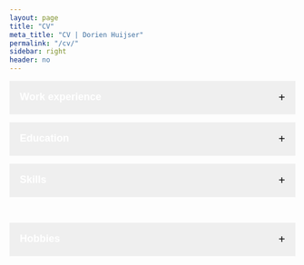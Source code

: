 ```yaml
---
layout: page
title: "CV"
meta_title: "CV | Dorien Huijser"
permalink: "/cv/"
sidebar: right
header: no
---
```


<html>

<head>
  <link rel="stylesheet" href="../../assets/css/collapsible.scss">
</head>

<style>
    /* Code to create collapsible */
.collapsible {
  background-color: $ci-1;
  color: white;
  cursor: pointer;
  padding: 18px;
  width: 100%;
  border: none;
  text-align: left;
  outline: none;
  font-size: large;
}

.active, .collapsible:hover {
  background-color: $ci-2;
}

.content {
  padding: 0 18px;
  display: none;
  overflow: hidden;
  background-color: #fff;
}

.collapsible:after {
  content: '\002B'; /* Unicode character for "plus" sign (+) */
  font-size: 20px;
  color: black;
  float: right;
  margin-left: 5px;
}

.collapsible:active:after {
  content: "\2212"; /* Unicode character for "minus" sign (-) */
}
</style>

</html>

<html>

<body>

<div data-content>
<button type="button" class="collapsible"><b>Work experience</b></button>
<div class="content">
<h4 style="color:green">2020-current: Lab and data manager</h4>
    <em>Society, Youth and Neuroscience Connected (<a href="https://erasmus-synclab.nl/" target="_blank">SYNC</a>) lab, Erasmus University Rotterdam, Rotterdam</em>
    <details>
        <summary style="font-size:small; color:grey">Read more</summary>
<ul>
    <li>As <b>data manager</b>, I formulate ways to move towards <strong>open science practices</strong> and look at how we handle our research data (privacy, data structure, long-term access, etc.) and how we can improve that. In both data management and open science, I try to educate myself as much as possible and keep a close eye on international developments, connecting with researchers and support staff from national and international institutions.</li>
    <li>As <b>lab manager</b>, I coordinate and support with all kinds of lab-wide events and initiatives, including (but not limited to):
        <ul>
            <li>organizing meetings</li>
            <li>functioning as liaison between the SYNC lab and EUR's research support staff</li>
            <li>improving how we work (incl. with data)</li>
            <li>involvement in your citizen science platform, <a href="https://youngxperts.nl">"YoungXperts"</a>, where youth are actively involved in our research during brainstorms and cocreation sessions </li>
        </ul></li></ul>
</details>
 <h4 style="color:green">2020-current: Data manager</h4>
    <em>Leiden Consortium on Individual Development (<a href="https://www.universiteitleiden.nl/en/research/research-projects/social-and-behavioural-sciences/leiden-consortium-on-individual-development-l-cid" target="_blank">L-CID</a>), Leiden University, Leiden</em>
<details>
   <summary style="font-size:small; color:grey">Read more</summary>
<p>As data manager for L-CID, a large multi-cohort twin study, I aim to make our data and metadata <a href="https://www.go-fair.org/fair-principles/" target="_blank">FAIR</a> and our documentation interpretable, in order for this amazing dataset to be useful and useable in the future.</p>
    </details>
 <h4 style="color:green">2019-2020: Data manager</h4>
    <em><a href="https://brainanddevelopment.nl/" target="_blank">Brain and Development Research Center</a>, Leiden University, Leiden</em>
<details><summary style="font-size:small; color:grey">Read more</summary>
    <p>In this developmental psychology group, I helped researchers transition towards applying better data management and open research practices, such as folder structures and versioning, preregistration, data sharing and privacy issues. I continued this job when the Research Center was split up into the <a href="https://erasmus-synclab.nl" target="_blank">SYNC lab</a> and the <a href="https://changeleiden.nl" target="_blank">CHANGE Leiden</a> research platform.</p>
    </details> 
 <h4 style="color:green">2019-2020: Educational content developer and e-moderator</h4>
<em><a href="https://www.umcutrecht.nl/en/educational-expertise" target="_blank">Utrecht University Medical Center</a> and <a href="https://www.ivd-utrecht.nl/en" target="_blank">Animal Welfare Body</a>, Utrecht.</em>
    <details><summary style="font-size:small; color:grey">Read more</summary>
<p>In the development and testing phase of the learning track <a href="https://www.uu.nl/en/events/my-animal-research-experimental-design-fully-booked" target="_blank">"My Animal Research: Experimental Design"</a>, a learning track for PhD students who are setting up an animal experiment, I developed the contents of the online learning environment and functioned as e-moderator during the pilot phase of the project (Sept.-Dec. 2019), keeping contact with all involved participants, teachers and coordinators.</p>
        </details>
 <h4 style="color:green">2010-2019: Several side-jobs</h4>
<details><summary style="font-size:small; color:grey">Read more</summary>During my secondary school and university studies, I had several side jobs, including:
<ul>
    <li>2016-2019: Tutor for several secondary school pupils in several subjects (e.g, maths, chemistry, Latin, Greek)</li>
    <li>2018-2019: Student assistant on the <a href="https://juniorhersenen.nl/onderzoeken/brainlinks/" target="_blank">Brainlinks</a> project at the <a href="https://brainanddevelopment.nl/" target="_blank">Brain and Development Research Center</a>, Leiden University</li>
    <li>2016: <a href="https://www.studiekring.nl/samenwerken/zomerschool" target="_blank">Summer school</a> tutor (maths and Latin): pupils had the chance to still go to the next year if they passed a test after two weeks of additional study in the summer</li>
    <li>2014-2016: Sales employee at <a href="https://www.blokker.nl/" target="_blank">Blokker</a>, Utrecht</li>
    <li>2012-2013: Cashier at <a href="https://www.jumbo.com/" target="_blank">Jumbo</a> supermarket, Leeuwarden</li>
    </ul>
    </details>
</div>

<br>

<button type="button" class="collapsible"><b>Education</b></button>

<div class="content">
<h4 style="color:orange">2016-2019: Online courses</h4>
<details><summary style="font-size:small; color:grey">Read more</summary>
<p>To gain some more relevant skills, I followed several online courses, including:
</p>
<ul>
    <li>2019-2020: Specialization "Data Science: Foundations using R" - <i>Johns Hopkins University via <a href="https://www.coursera.org/specializations/data-science-foundations-r" target="_blank">Coursera</a></i></li>   
    <li>2019: Research data management and sharing (grade: 89.7%) - <i>UNC & University of Edinburgh via <a href="https://www.coursera.org/learn/data-management" target="_blank">Coursera</a></i></li>
    <li>2019: Adobe InDesign Made Easy: A Beginners Guide to InDesign - <i>Infinite Skills via <a href="https://www.udemy.com/course/adobe-indesign-made-easy/" target="_blank">Udemy</a></i></li>
    <li>2016: Several statistics courses (average grade: 92.6%): Basic statistics, Inferential statistics, quantitative methods - <i>University of Amsterdam via <a href="https://www.coursera.org/specializations/social-science" target="_blank">Coursera</a></i></li>
</ul>
    </details>
    <h4 style="color:orange">2016-2019: MSc Neuroscience and Cognition <a href="https://www.uu.nl/masters/en/neuroscience-and-cognition/study-programme" target="_blank">(8.5)</a></h4>
    <em>Utrecht University, Utrecht</em>, incl. <a href="https://studyguidelifesciences.nl/profiles/communication-profile" target="_blank">minor</a> Science Education and Communication
    <details><summary style="color:grey">Additional activities</summary>
    <p><ul>
    <li>2018-2019: Intern education - <i><a href="https://umu.nl/" target="_blank">Utrecht University Museum</a>, Utrecht</i><br> As part of my minor Science education and communication, I developed an <a href="https://umu.nl/onderwijs/vo/wetenschapsworkshop-aandacht-havo-vwo/" target="_blank">educational program</a> for the University Museum Utrecht for secondary school pupils (havo/vwo 1-2 and vmbo 1-3) about social sciences (attention), using the methods of inquiry-based learning (onderzoekend leren)</li>
    <li>2018: Literature research: "Neural mechanisms of adolescent fear extinction and fear extinction during reconsolidation: a literature review", supervised by dr. Marieke Bos and prof. dr. Joke Baas</li>
    <li>2017-2018: Research intern - <i><a href="https://brainanddevelopment.nl/" target="_blank">Brain and Development Research Center</a>, Leiden University, Leiden</i><br>During this internship, I set up, carried out and wrote about an fMRI study and planned and tested many adolescents (9-17 years old) for a large longitudinal research project (<a href="https://juniorhersenen.nl/onderzoeken/brainlinks/" target="_blank">Brainlinks</a>)</li>
   <li>2017-2018: Author (<a href="http://journal.neuroscience-cognition.org/archive/19" target="_blank">2017: 11(1)</a>) and reviewer (<a href="http://journal.neuroscience-cognition.org/archive" target="_blank">2017: 11(1-2) & 2018: 12(1-2)</a>) at the Neuroscience and Cognition Journal</li>
    <li>2016-2017: Secretary - <i><a href="https://www.mindthebrain.nl/" target="_blank">Mind the Brain</a> symposium, Utrecht University, Utrecht</i><br>With 8 students, we organized a two-day neuroscience symposium, themed "Criminal Minds"</li>
    <li>2016-2017: Research intern - <i><a href="https://www.uu.nl/medewerkers/organogram/FSW/54/269" target="_blank">Experimental Psychology</a>, Utrecht University, Utrecht</i><br>During this project, I set up, carried out and wrote about a longitudinal experiment into unilateral hearing loss and sound localization among healthy adults</li></ul></p>
    </details>
 <h4 style="color:orange">2013-2016: BSc Liberal Arts and Sciences <a href="https://www.uu.nl/bachelors/liberal-arts-and-sciences" target="_blank">(8.2)</a></h4>
<em>Utrecht University, Utrecht</em>, incl. <a href="https://students.uu.nl/gw/las/studieprogramma/major/hoofdrichting" target="_blank">major</a> Cognitive and Neurobiological Psychology + <a href="https://students.uu.nl/gw/taalontwikkeling" target="_blank">minor</a> Language Development
<details><summary style="color:grey">Theses</summary>
<p><ol>
        <li>Huijser, D.C., & Lichtenberg, L. (2016). Social Status and Status Motivations: The Association between the Wish for Popularity and Social Status in Late Childhood, doi: <a href="http://dspace.library.uu.nl/handle/1874/338248" target="_blank">http://dspace.library.uu.nl/handle/1874/338248</a><br>
            Bachelor thesis (8.0), supervised by dr. Aart Franken</li>
        <li>Huijser, D.C., Bakermans, M., Purkins, M. (2015). Looking down, moving up. An interdisciplinary approach to the consequences of the current language situation that has developed as a result of the elite status of the English language in India.<br>
        Interdisciplinary thesis (7.9), supervised by dr. Merel van Goch</li>
</ol></p>
    </details>
  <h4 style="color:orange">2007-2013: Voorbereidend Wetenschappelijk Onderwijs (VWO) (8.1)</h4>
<em><a href="https://www.cgbn.nl/" target="_blank">Christelijk Gymnasium Beyers Naudé</a>, Leeuwarden</em>, profile Economics and Society
<br>
</div>

<button type="button" class="collapsible"><b>Skills</b></button>

<div class="content">
    <h4 style="color:blue">Languages</h4>
    <ul>
    <li>Dutch (native)</li>
    <li>English (competent in writing, understanding, speaking)</li>
    <li>French, German, Frisian (basic)</li>
</ul>
    <h4 style="color:blue">Software</h4>
    <ul>
        <li>Microsoft Office and Google alternatives</li>
        <li>Git(hub)</li>
        <li>Markdown</li>
        <li>HTML</li>
        <li>Interactive presentation tools, e.g., Miro, Slido, Mentimeter, Google Slides</li>
        <li>R</li>
        <li>E-prime</li>
        <li>Adobe InDesign</li>
        <li>Matlab</li>
        <li>SPSS</li>
    </ul>
    <h4 style="color:blue">Competences</h4>
    <p>Please also see the <a href="/testimonials" target="_blank">Testimonial page</a></p>
    <ul>
    <li>Organization</li>
    <li>Analytical</li>
    <li>Collaborative</li>
    <li>Goal-oriented</li>
    <li>Eager to learn</li>
    <li>Communicative</li>
    </ul></div>

<br>

<button type="button" class="collapsible"><b>Hobbies</b></button>

<div class="content">
    <ul>
    <li>Playing guitar and ukulele</li>
    <li>Coloring</li>
    <li>Swimming</li>
    <li>Reading popular-scientific articles and books</li>
    </ul></div>

<script>
/* script for creating a collapsible element */
    var coll = document.getElementsByClassName("collapsible");
var i;
    for (i = 0; i < coll.length; i++) {
  coll[i].addEventListener("click", function() {
    this.classList.toggle("active");
    var content = this.nextElementSibling;
    if (content.style.display === "block") {
      content.style.display = "none";
    } else {
      content.style.display = "block";
    }
  });
}
</script>

<script src="../assets/js/table-of-contents.js" type="text/javascript"></script>
<script>
/* script for making a page toc-*/
    tableOfContents('[data-content]', '[data-toc]', {
		heading: 'Page contents', // Change the headings
		listType: 'ul', // Change the list type
		levels: 'h2, h3' // Change the levels used
	});
</script>

</div>

</body>

</html>
